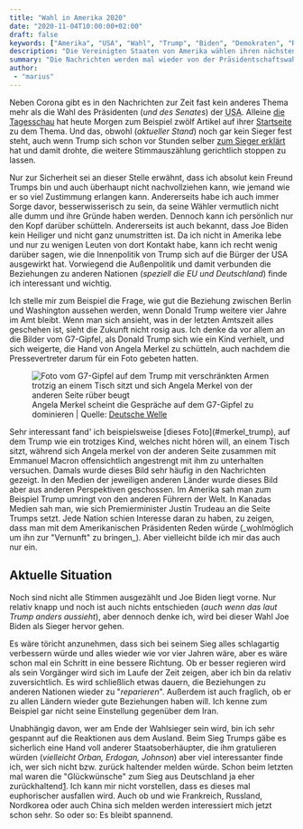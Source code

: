 ```yaml
---
title: "Wahl in Amerika 2020"
date: "2020-11-04T10:00:00+02:00"
draft: false
keywords: ["Amerika", "USA", "Wahl", "Trump", "Biden", "Demokraten", "Republikaner", "Merkel", "Macron", "Trudeau", "Deutschland", "Europa", "EU", "Frankreich", "Kanada", "Russland", "Nordkorea", "China", "G7"]
description: "Die Vereinigten Staaten von Amerika wählen ihren nächsten Präsidenten und es gibt fast kein anderes Thema mehr."
summary: "Die Nachrichten werden mal wieder von der Präsidentschaftswahl in Amerika dominiert. Aber was ist nun anders als vor vier Jahren?"
author:
 - "marius"
---
```


Neben Corona gibt es in den Nachrichten zur Zeit fast kein anderes Thema mehr als die Wahl des Präsidenten (_und des Senates_) der <abbr title="Vereinigte Staaten von Amerika">USA</abbr>. Alleine [die Tagesschau](https://de.wikipedia.org/wiki/Tagesschau_(ARD)) hat heute Morgen zum Beispiel zwölf Artikel auf ihrer [Startseite](https://www.tagesschau.de/) zu dem Thema. Und das, obwohl (_aktueller Stand_) noch gar kein Sieger fest steht, auch wenn Trump sich schon vor Stunden selber [zum Sieger erklärt](https://www.spiegel.de/politik/ausland/donald-trump-offen-gesagt-wie-haben-diese-wahl-gewonnen-a-453d6204-e878-4bd2-a491-153f16ff6fe3) hat und damit drohte, die weitere Stimmauszählung gerichtlich stoppen zu lassen.

Nur zur Sicherheit sei an dieser Stelle erwähnt, dass ich absolut kein Freund Trumps bin und auch überhaupt nicht nachvollziehen kann, wie jemand wie er so viel Zustimmung erlangen kann. Andererseits habe ich auch immer Sorge davor, besserwisserisch zu sein, da seine Wähler vermutlich nicht alle dumm und ihre Gründe haben werden. Dennoch kann ich persönlich nur den Kopf darüber schütteln. Andererseits ist auch bekannt, dass Joe Biden kein Heiliger und nicht ganz unumstritten ist. Da ich nicht in Amerika lebe und nur zu wenigen Leuten von dort Kontakt habe, kann ich recht wenig darüber sagen, wie die Innenpolitik von Trump sich auf die Bürger der USA ausgewirkt hat. Vorwiegend die Außenpolitik und damit verbunden die Beziehungen zu anderen Nationen (_speziell die EU und Deutschland_) finde ich interessant und wichtig.

Ich stelle mir zum Beispiel die Frage, wie gut die Beziehung zwischen Berlin und Washington aussehen werden, wenn Donald Trump weitere vier Jahre im Amt bleibt. Wenn man sich ansieht, was in der letzten Amtszeit alles geschehen ist, sieht die Zukunft nicht rosig aus. Ich denke da vor allem an die Bilder vom G7-Gipfel, als Donald Trump sich wie ein Kind verhielt, und sich weigerte, die Hand von Angela Merkel zu schütteln, auch nachdem die Pressevertreter darum für ein Foto gebeten hatten.

<figure role="group" class="right col2">
    <img
        id="merkel_trump"
        src="/img/merkel_trump_g7.webp"
        srcset="/img/merkel_trump_g7_small.webp  480w,
                /img/merkel_trump_g7.webp        700w"
        alt="Foto vom G7-Gipfel auf dem Trump mit verschränkten Armen trotzig an einem Tisch sitzt und sich Angela Merkel von der anderen Seite rüber beugt"
        />
    <figcaption>
        Angela Merkel scheint die Gespräche auf dem G7-Gipfel zu dominieren | Quelle: <a href="https://www.dw.com/de/merkel-und-die-us-pr%C3%A4sidenten/g-55420647">Deutsche Welle</a>
    </figcaption>
</figure>
Sehr interessant fand' ich beispielsweise [dieses Foto](#merkel_trump), auf dem Trump wie ein trotziges Kind, welches nicht hören will, an einem Tisch sitzt, während sich Angela merkel von der anderen Seite zusammen mit Emmanuel Macron offensichtlich angestrengt mit ihm zu unterhalten versuchen. Damals wurde dieses Bild sehr häufig in den Nachrichten gezeigt. In den Medien der jeweiligen anderen Länder wurde dieses Bild aber aus anderen Perspektiven geschossen. Im Amerika sah man zum Beispiel Trump umringt von den anderen Führern der Welt. In Kanadas Medien sah man, wie sich Premierminister Justin Trudeau an die Seite Trumps setzt. Jede Nation schien Interesse daran zu haben, zu zeigen, dass man mit dem Amerikanischen Präsidenten Reden würde (_wohlmöglich um ihn zur "Vernunft" zu bringen_). Aber vielleicht bilde ich mir das auch nur ein.


Aktuelle Situation
------------------
Noch sind nicht alle Stimmen ausgezählt und Joe Biden liegt vorne. Nur relativ knapp und noch ist auch nichts entschieden (_auch wenn das laut Trump anders aussieht_), aber dennoch denke ich, wird bei dieser Wahl Joe Biden als Sieger hervor gehen.

Es wäre töricht anzunehmen, dass sich bei seinem Sieg alles schlagartig verbessern würde und alles wieder wie vor vier Jahren wäre, aber es wäre schon mal ein Schritt in eine bessere Richtung. Ob er besser regieren wird als sein Vorgänger wird sich im Laufe der Zeit zeigen, aber ich bin da relativ zuversichtlich. Es wird schließlich etwas dauern, die Beziehungen zu anderen Nationen wieder zu "_reparieren_". Außerdem ist auch fraglich, ob er zu allen Ländern wieder gute Beziehungen haben will. Ich kenne zum Beispiel gar nicht seine Einstellung gegenüber dem Iran.

Unabhängig davon, wer am Ende der Wahlsieger sein wird, bin ich sehr gespannt auf die Reaktionen aus dem Ausland. Beim Sieg Trumps gäbe es sicherlich eine Hand voll anderer Staatsoberhäupter, die ihm gratulieren würden (_vielleicht Orban, Erdogan, Johnson_) aber viel interessanter finde ich, wer sich nicht bzw. zurück haltender melden würde. Schon beim letzten mal waren die "Glückwünsche" zum Sieg aus Deutschland ja eher zurückhaltend[1](https://www.bundesregierung.de/breg-de/aktuelles/bundeskanzlerin-merkel-gratuliert-dem-designierten-praesidenten-der-vereinigten-staaten-von-amerika-donald-trump-479452). Ich kann mir nicht vorstellen, dass es dieses mal euphorischer ausfallen wird. Auch ob und wie Frankreich, Russland, Nordkorea oder auch China sich melden werden interessiert mich jetzt schon sehr. So oder so: Es bleibt spannend.
